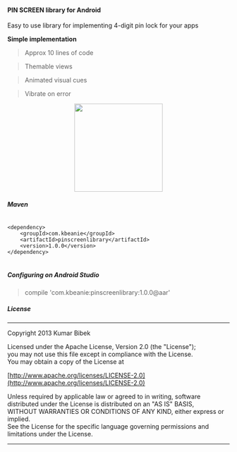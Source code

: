 #### PIN SCREEN library for Android
Easy to use library for implementing 4-digit pin lock for your apps

**Simple implementation**
> Approx 10 lines of code

> Themable views

> Animated visual cues

> Vibrate on error

<div style="text-align: center;">
    <img src="/screenshots/demo.gif" width="200"/>
</div>

##### Maven
<pre>
<code>
&lt;dependency&gt;
    &lt;groupId&gt;com.kbeanie&lt;/groupId&gt;
    &lt;artifactId&gt;pinscreenlibrary&lt;/artifactId&gt;
    &lt;version&gt;1.0.0&lt;/version&gt;
&lt;/dependency&gt;
</code>
</pre>

##### Configuring on Android Studio
> compile 'com.kbeanie:pinscreenlibrary:1.0.0@aar'

##### License
-----------------------------------------------------------------------------------

Copyright 2013 Kumar Bibek

Licensed under the Apache License, Version 2.0 (the "License");<br />
you may not use this file except in compliance with the License.<br />
You may obtain a copy of the License at

[http://www.apache.org/licenses/LICENSE-2.0](http://www.apache.org/licenses/LICENSE-2.0)

Unless required by applicable law or agreed to in writing, software<br />
distributed under the License is distributed on an "AS IS" BASIS,<br />
WITHOUT WARRANTIES OR CONDITIONS OF ANY KIND, either express or implied.<br />
See the License for the specific language governing permissions and<br />
limitations under the License.

-----------------------------------------------------------------------------------